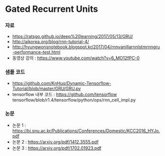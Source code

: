 # Gated Recurrent Units

### 자료
- https://ratsgo.github.io/deep%20learning/2017/05/13/GRU/
- http://aikorea.org/blog/rnn-tutorial-4/
- http://hyungwonsnotebook.blogspot.kr/2017/04/rnnvanillarnnlstmrnngru-performance-test.html
- 동영상 강의 : https://www.youtube.com/watch?v=6_MO12fPC-0

### 샘플 코드
- https://github.com/KnHuq/Dynamic-Tensorflow-Tutorial/blob/master/GRU/GRU.py
- tensorflow 내부 코드 : https://github.com/tensorflow tensorflow/blob/r1.4/tensorflow/python/ops/rnn_cell_impl.py

### 논문
- 논문 1 : https://bi.snu.ac.kr/Publications/Conferences/Domestic/KCC2016_HYJo.pdf
- 논문 2 : https://arxiv.org/pdf/1412.3555.pdf
- 논문 3 : https://arxiv.org/pdf/1702.01923.pdf